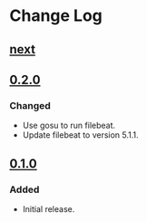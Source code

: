 # Change Log

## [next]

## [0.2.0]

### Changed
- Use gosu to run filebeat.
- Update filebeat to version 5.1.1.

## [0.1.0]

### Added
- Initial release.

[next]: https://github.com/dst-academy/docker-filebeat/compare/v0.2.0...HEAD
[0.2.0]: https://github.com/dst-academy/docker-filebeat/compare/v0.1.0...v0.2.0
[0.1.0]: https://github.com/dst-academy/docker-filebeat/compare/a37233a8301a6e532057157f8ed5ae78f909fa54...v0.1.0
